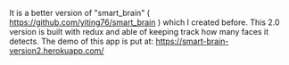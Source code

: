 It is a better version of "smart_brain" ( https://github.com/yiting76/smart_brain ) which I created before.
This 2.0 version is built with redux and able of keeping track how many faces it detects. 
The demo of this app is put at: https://smart-brain-version2.herokuapp.com/